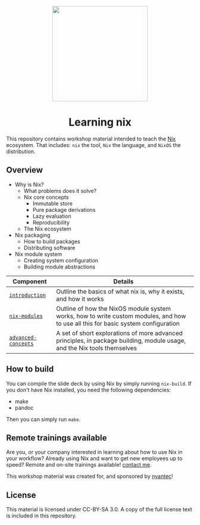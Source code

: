 <div align="center">
    <img src="https://github.com/spacekookie/nixos-workshops/raw/main/images/logo.png" width="256px"/>
    <h1>Learning nix</h1>
</div>

This repository contains workshop material intended to teach the
[Nix](https://nixos.org) ecosystem.  That includes: `nix` the tool, `Nix` the language,
and `NixOS` the distribution.


## Overview

- Why is Nix?
  - What problems does it solve?
  - Nix core concepts
    - Immutable store
    - Pure package derivations
    - Lazy evaluation
    - Reproducibility
  - The Nix ecosystem
- Nix packaging
  - How to build packages
  - Distributing software
- Nix module system
  - Creating system configuration
  - Building module abstractions

| Component             | Details                                                                                                                           |
|-----------------------|-----------------------------------------------------------------------------------------------------------------------------------|
| [`introduction`]      | Outline the basics of what nix is, why it exists, and how it works                                                                |
| [`nix-modules`]       | Outline of how the NixOS module system works, how to write custom modules, and how to use all this for basic system configuration |
| [`advanced-concepts`] | A set of short explorations of more advanced principles, in package building, module usage, and the Nix tools themselves          |


[`introduction`]: ./introduction/
[`nix-modules`]: ./module-system/
[`advanced-concepts`]: ./advanced-concepts/

  
## How to build

You can compile the slide deck by using Nix by simply running
`nix-build`.  If you don't have Nix installed, you need the following
dependencies:

- make
- pandoc

Then you can simply run `make`.


## Remote trainings available

Are you, or your company interested in learning about how to use Nix
in your workflow?  Already using Nix and want to get new employees up
to speed?  Remote and on-site trainings available! [contact
me](mailto:kookie@spacekookie.de).

This workshop material was created for, and sponsored by
[nyantec](https://nyantec.com)!


## License

This material is licensed under CC-BY-SA 3.0.  A copy of the full
license text is included in this repository.
